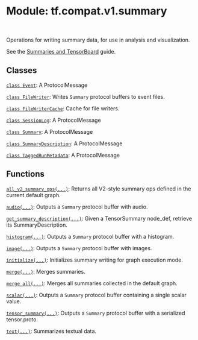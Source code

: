 <div itemscope itemtype="http://developers.google.com/ReferenceObject">
<meta itemprop="name" content="tf.compat.v1.summary" />
<meta itemprop="path" content="Stable" />
</div>

# Module: tf.compat.v1.summary


<table class="tfo-notebook-buttons tfo-api" align="left">
</table>



Operations for writing summary data, for use in analysis and visualization.


See the [Summaries and
TensorBoard](https://www.tensorflow.org/guide/summaries_and_tensorboard) guide.

## Classes

[`class Event`](../../../tf/compat/v1/Event.md): A ProtocolMessage

[`class FileWriter`](../../../tf/compat/v1/summary/FileWriter.md): Writes `Summary` protocol buffers to event files.

[`class FileWriterCache`](../../../tf/compat/v1/summary/FileWriterCache.md): Cache for file writers.

[`class SessionLog`](../../../tf/compat/v1/SessionLog.md): A ProtocolMessage

[`class Summary`](../../../tf/compat/v1/Summary.md): A ProtocolMessage

[`class SummaryDescription`](../../../tf/compat/v1/summary/SummaryDescription.md): A ProtocolMessage

[`class TaggedRunMetadata`](../../../tf/compat/v1/summary/TaggedRunMetadata.md): A ProtocolMessage

## Functions

[`all_v2_summary_ops(...)`](../../../tf/compat/v1/summary/all_v2_summary_ops.md): Returns all V2-style summary ops defined in the current default graph.

[`audio(...)`](../../../tf/compat/v1/summary/audio.md): Outputs a `Summary` protocol buffer with audio.

[`get_summary_description(...)`](../../../tf/compat/v1/summary/get_summary_description.md): Given a TensorSummary node_def, retrieve its SummaryDescription.

[`histogram(...)`](../../../tf/compat/v1/summary/histogram.md): Outputs a `Summary` protocol buffer with a histogram.

[`image(...)`](../../../tf/compat/v1/summary/image.md): Outputs a `Summary` protocol buffer with images.

[`initialize(...)`](../../../tf/compat/v1/summary/initialize.md): Initializes summary writing for graph execution mode.

[`merge(...)`](../../../tf/compat/v1/summary/merge.md): Merges summaries.

[`merge_all(...)`](../../../tf/compat/v1/summary/merge_all.md): Merges all summaries collected in the default graph.

[`scalar(...)`](../../../tf/compat/v1/summary/scalar.md): Outputs a `Summary` protocol buffer containing a single scalar value.

[`tensor_summary(...)`](../../../tf/compat/v1/summary/tensor_summary.md): Outputs a `Summary` protocol buffer with a serialized tensor.proto.

[`text(...)`](../../../tf/compat/v1/summary/text.md): Summarizes textual data.



